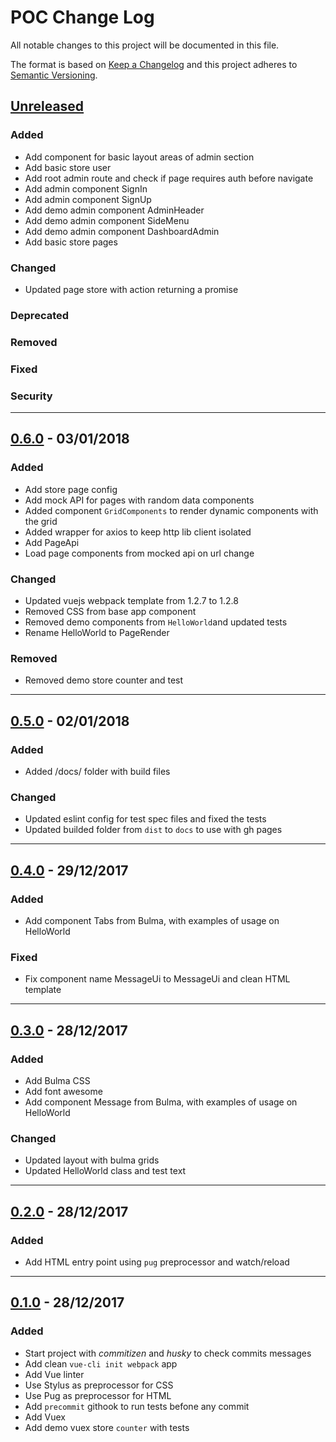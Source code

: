 # POC Change Log

All notable changes to this project will be documented in this file.

The format is based on [Keep a Changelog](http://keepachangelog.com/) and this project adheres to [Semantic Versioning](http://semver.org/).

## [Unreleased](../../compare/master...dev)
### Added
- Add component for basic layout areas of admin section
- Add basic store user
- Add root admin route and check if page requires auth before navigate
- Add admin component SignIn
- Add admin component SignUp
- Add demo admin component AdminHeader
- Add demo admin component SideMenu
- Add demo admin component DashboardAdmin
- Add basic store pages
### Changed
- Updated page store with action returning a promise
### Deprecated
### Removed
### Fixed
### Security


---
## [0.6.0](../../compare/0.5.0...0.6.0) - 03/01/2018
### Added
- Add store page config
- Add mock API for pages with random data components
- Added component `GridComponents` to render dynamic components with the grid
- Added wrapper for axios to keep http lib client isolated
- Add PageApi
- Load page components from mocked api on url change
### Changed
- Updated vuejs webpack template from 1.2.7 to 1.2.8
- Removed CSS from base app component
- Removed demo components from `HelloWorld`and updated tests
- Rename HelloWorld to PageRender
### Removed
- Removed demo store counter and test

---
## [0.5.0](../../compare/0.4.0...0.5.0) - 02/01/2018
### Added
- Added /docs/ folder with build files
### Changed
- Updated eslint config for test spec files and fixed the tests
- Updated builded folder from `dist` to `docs` to use with gh pages

---
## [0.4.0](../../compare/0.3.0...0.4.0) - 29/12/2017
### Added
- Add component Tabs from Bulma, with examples of usage on HelloWorld
### Fixed
- Fix component name MessageUi to MessageUi and clean HTML template

---
## [0.3.0](../../compare/0.2.0...0.3.0) - 28/12/2017
### Added

- Add Bulma CSS
- Add font awesome
- Add component Message from Bulma, with examples of usage on HelloWorld

### Changed
- Updated layout with bulma grids
- Updated HelloWorld class and test text

---
## [0.2.0](../../compare/0.1.0...0.2.0) - 28/12/2017
### Added
- Add HTML entry point using `pug` preprocessor and watch/reload

---
## [0.1.0](../../compare/0.0.0...0.1.0) - 28/12/2017
### Added

- Start project with _commitizen_ and _husky_ to check commits messages
- Add clean `vue-cli init webpack` app
- Add Vue linter
- Use Stylus as preprocessor for CSS
- Use Pug as preprocessor for HTML
- Add `precommit` githook to run tests befone any commit
- Add Vuex
- Add demo vuex store `counter` with tests
